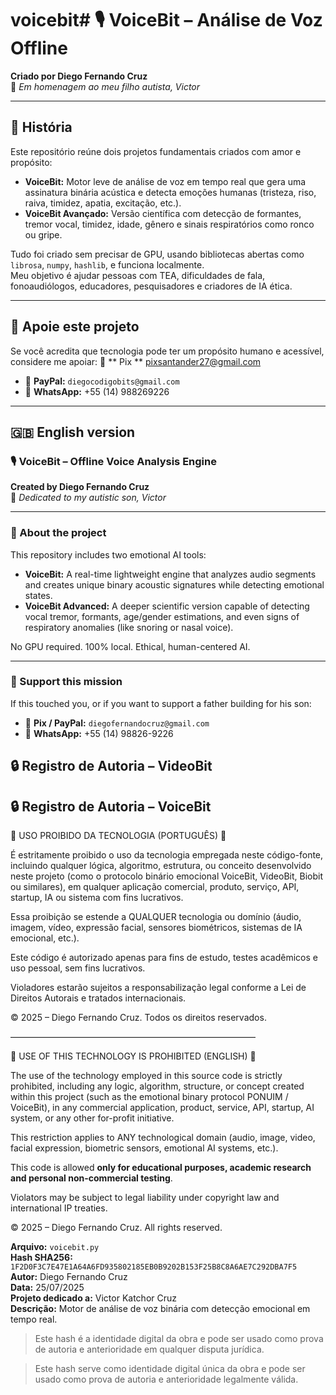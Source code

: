 # voicebit# 🎙️ VoiceBit – Análise de Voz Offline
**Criado por Diego Fernando Cruz**  
💙 *Em homenagem ao meu filho autista, Victor*

---

## 📜 História

Este repositório reúne dois projetos fundamentais criados com amor e propósito:

- **VoiceBit:** Motor leve de análise de voz em tempo real que gera uma assinatura binária acústica e detecta emoções humanas (tristeza, riso, raiva, timidez, apatia, excitação, etc.).
- **VoiceBit Avançado:** Versão científica com detecção de formantes, tremor vocal, timidez, idade, gênero e sinais respiratórios como ronco ou gripe.

Tudo foi criado sem precisar de GPU, usando bibliotecas abertas como `librosa`, `numpy`, `hashlib`, e funciona localmente.  
Meu objetivo é ajudar pessoas com TEA, dificuldades de fala, fonoaudiólogos, educadores, pesquisadores e criadores de IA ética.

---

## 🙏 Apoie este projeto

Se você acredita que tecnologia pode ter um propósito humano e acessível, considere me apoiar:
  💸 ** Pix ** pixsantander27@gmail.com
- 💸 **PayPal:** `diegocodigobits@gmail.com`
- 📱 **WhatsApp:** +55 (14) 988269226

---

## 🇬🇧 English version

### 🎙️ VoiceBit – Offline Voice Analysis Engine  
**Created by Diego Fernando Cruz**  
💙 *Dedicated to my autistic son, Victor*

---

### 📜 About the project

This repository includes two emotional AI tools:

- **VoiceBit:** A real-time lightweight engine that analyzes audio segments and creates unique binary acoustic signatures while detecting emotional states.
- **VoiceBit Advanced:** A deeper scientific version capable of detecting vocal tremor, formants, age/gender estimations, and even signs of respiratory anomalies (like snoring or nasal voice).

No GPU required. 100% local. Ethical, human-centered AI.

---

### 🙏 Support this mission

If this touched you, or if you want to support a father building for his son:

- 💸 **Pix / PayPal:** `diegofernandocruz@gmail.com`
- 📱 **WhatsApp:** +55 (14) 98826-9226
## 🔒 Registro de Autoria – VideoBit

## 🔒 Registro de Autoria – VoiceBit

🚫 USO PROIBIDO DA TECNOLOGIA (PORTUGUÊS) 🚫

É estritamente proibido o uso da tecnologia empregada neste código-fonte, incluindo qualquer lógica, algoritmo, estrutura, ou conceito desenvolvido neste projeto (como o protocolo binário emocional VoiceBit, VideoBit, Biobit ou similares), em qualquer aplicação comercial, produto, serviço, API, startup, IA ou sistema com fins lucrativos.

Essa proibição se estende a QUALQUER tecnologia ou domínio (áudio, imagem, vídeo, expressão facial, sensores biométricos, sistemas de IA emocional, etc.).

Este código é autorizado apenas para fins de estudo, testes acadêmicos e uso pessoal, sem fins lucrativos.

Violadores estarão sujeitos a responsabilização legal conforme a Lei de Direitos Autorais e tratados internacionais.

© 2025 – Diego Fernando Cruz. Todos os direitos reservados.

––––––––––––––––––––––––––––––––––––––––––––––––––––––––

🚫 USE OF THIS TECHNOLOGY IS PROHIBITED (ENGLISH) 🚫

The use of the technology employed in this source code is strictly prohibited, including any logic, algorithm, structure, or concept created within this project (such as the emotional binary protocol PONUIM / VoiceBit), in any commercial application, product, service, API, startup, AI system, or any other for-profit initiative.

This restriction applies to ANY technological domain (audio, image, video, facial expression, biometric sensors, emotional AI systems, etc.).

This code is allowed **only for educational purposes, academic research and personal non-commercial testing**.

Violators may be subject to legal liability under copyright law and international IP treaties.

© 2025 – Diego Fernando Cruz. All rights reserved.


**Arquivo:** `voicebit.py`  
**Hash SHA256:** `1F2D0F3C7E47E1A64A6FD935802185EB0B9202B153F25B8C8A6AE7C292DBA7F5`  
**Autor:** Diego Fernando Cruz  
**Data:** 25/07/2025  
**Projeto dedicado a:** Victor Katchor Cruz  
**Descrição:** Motor de análise de voz binária com detecção emocional em tempo real.

> Este hash é a identidade digital da obra e pode ser usado como prova de autoria e anterioridade em qualquer disputa jurídica.


> Este hash serve como identidade digital única da obra e pode ser usado como prova de autoria e anterioridade legalmente válida.

